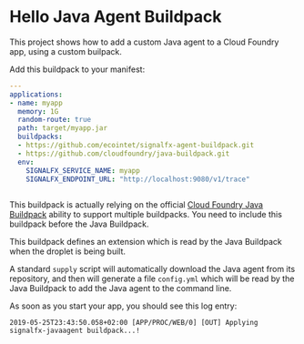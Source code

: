 # Hello Java Agent Buildpack

This project shows how to add a custom Java agent to a Cloud Foundry app,
using a custom builpack.

Add this buildpack to your manifest:

```yaml
---
applications:
- name: myapp
  memory: 1G
  random-route: true
  path: target/myapp.jar
  buildpacks:
  - https://github.com/ecointet/signalfx-agent-buildpack.git
  - https://github.com/cloudfoundry/java-buildpack.git
  env:
 	SIGNALFX_SERVICE_NAME: myapp
 	SIGNALFX_ENDPOINT_URL: "http://localhost:9080/v1/trace"
 	
```

This buildpack is actually relying on the official
[Cloud Foundry Java Buildpack](https://github.com/cloudfoundry/java-buildpack)
ability to support multiple buildpacks.
You need to include this buildpack before the Java Buildpack.

This buildpack defines an extension which is read by the Java Buildpack
when the droplet is being built.

A standard `supply` script will automatically download the Java agent
from its repository, and then will generate a file `config.yml` which
will be read by the Java Buildpack to add the Java agent to the command
line.

As soon as you start your app, you should see this log entry:
```text
2019-05-25T23:43:50.058+02:00 [APP/PROC/WEB/0] [OUT] Applying signalfx-javaagent buildpack...!
```